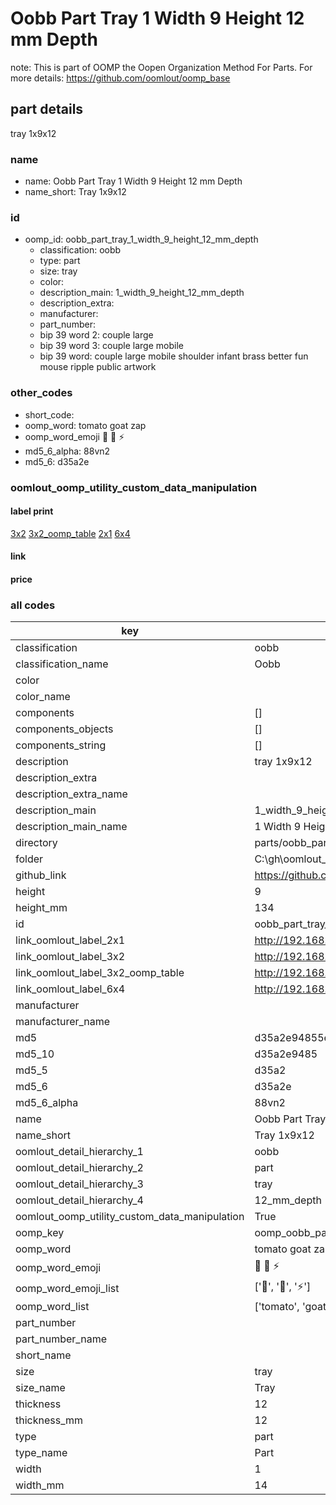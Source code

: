 # Oobb Part Tray 1 Width 9 Height 12 mm Depth  

note: This is part of OOMP the Oopen Organization Method For Parts. For more details: https://github.com/oomlout/oomp_base

##  part details
  



tray 1x9x12



### name
* name: Oobb Part Tray 1 Width 9 Height 12 mm Depth
* name_short: Tray 1x9x12 
### id
* oomp_id: oobb_part_tray_1_width_9_height_12_mm_depth
  * classification: oobb
  * type: part
  * size: tray
  * color: 
  * description_main: 1_width_9_height_12_mm_depth
  * description_extra: 
  * manufacturer: 
  * part_number: 
  * bip 39 word 2: couple large
  * bip 39 word 3: couple large mobile
  * bip 39 word: couple large mobile shoulder infant brass better fun mouse ripple public artwork

### other_codes
* short_code: 
* oomp_word: tomato goat zap
* oomp_word_emoji :tomato: :goat: :zap:
* md5_6_alpha: 88vn2
* md5_6: d35a2e






### oomlout_oomp_utility_custom_data_manipulation
#### label print
[3x2](http://192.168.1.245:1112/?label=oomp%2088vn2)
[3x2_oomp_table](http://192.168.1.108:1112/?label=oomp%2088vn2)
[2x1](http://192.168.1.242:1112/?label=oomp%2088vn2)
[6x4](http://192.168.1.55:1112/?label=oomp%2088vn2)    

#### link

                              

#### price







### all codes 
| key | value |  
| --- | --- |  
| classification | oobb |  
| classification_name | Oobb |  
| color |  |  
| color_name |  |  
| components | [] |  
| components_objects | [] |  
| components_string | [] |  
| description | tray 1x9x12 |  
| description_extra |  |  
| description_extra_name |  |  
| description_main | 1_width_9_height_12_mm_depth |  
| description_main_name | 1 Width 9 Height 12 mm Depth |  
| directory | parts/oobb_part_tray_1_width_9_height_12_mm_depth |  
| folder | C:\gh\oomlout_oobb_version_4_generated_parts\things\oobb_part_tray_1_width_9_height_12_mm_depth |  
| github_link | https://github.com/oomlout/oomlout_oomp_part_src/tree/main/parts/oobb_part_tray_1_width_9_height_12_mm_depth |  
| height | 9 |  
| height_mm | 134 |  
| id | oobb_part_tray_1_width_9_height_12_mm_depth |  
| link_oomlout_label_2x1 | http://192.168.1.242:1112/?label=oomp%2088vn2 |  
| link_oomlout_label_3x2 | http://192.168.1.245:1112/?label=oomp%2088vn2 |  
| link_oomlout_label_3x2_oomp_table | http://192.168.1.108:1112/?label=oomp%2088vn2 |  
| link_oomlout_label_6x4 | http://192.168.1.55:1112/?label=oomp%2088vn2 |  
| manufacturer |  |  
| manufacturer_name |  |  
| md5 | d35a2e94855e02b06cb9ac6f1cdf4989 |  
| md5_10 | d35a2e9485 |  
| md5_5 | d35a2 |  
| md5_6 | d35a2e |  
| md5_6_alpha | 88vn2 |  
| name | Oobb Part Tray 1 Width 9 Height 12 mm Depth |  
| name_short | Tray 1x9x12  |  
| oomlout_detail_hierarchy_1 | oobb |  
| oomlout_detail_hierarchy_2 | part |  
| oomlout_detail_hierarchy_3 | tray |  
| oomlout_detail_hierarchy_4 | 12_mm_depth |  
| oomlout_oomp_utility_custom_data_manipulation | True |  
| oomp_key | oomp_oobb_part_tray_1_width_9_height_12_mm_depth |  
| oomp_word | tomato goat zap |  
| oomp_word_emoji | :tomato: :goat: :zap: |  
| oomp_word_emoji_list | [':tomato:', ':goat:', ':zap:'] |  
| oomp_word_list | ['tomato', 'goat', 'zap'] |  
| part_number |  |  
| part_number_name |  |  
| short_name |  |  
| size | tray |  
| size_name | Tray |  
| thickness | 12 |  
| thickness_mm | 12 |  
| type | part |  
| type_name | Part |  
| width | 1 |  
| width_mm | 14 |  
